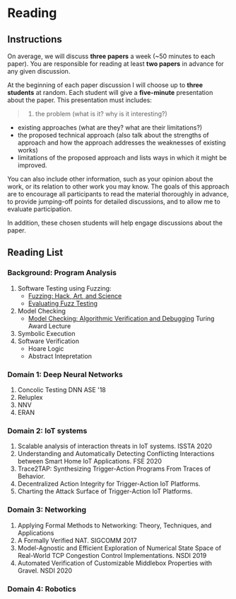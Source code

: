 # Reading

## Instructions

On average, we will discuss ****three papers**** a week (~50 minutes to each paper). 
You are responsible for reading at least **two papers** in advance for any given discussion.

At the beginning of each paper discussion I will choose up to **three students** at random. 
Each student will give a **five-minute** presentation about the paper. 
This presentation must includes:

> 1.  the problem (what is it? why is it interesting?)
-  existing approaches (what are they? what are their limitations?)
-  the proposed technical approach (also talk about the strengths of approach and how the approach addresses the weaknesses of existing works)
-  limitations of the proposed approach and lists ways in which it  might be improved.

You can also include other information, such as your opinion about the
work, or its relation to other work you may know. The goals of this
approach are to encourage all participants to read the material
thoroughly in advance, to provide jumping-off points for detailed
discussions, and to allow me to evaluate participation.

In addition, these chosen students will help engage discussions about the paper.

## Reading List

### Background: Program Analysis

1.  Software Testing using Fuzzing:
    -   [Fuzzing: Hack, Art, and
        Science](https://patricegodefroid.github.io/public_psfiles/Fuzzing-101-CACM2020.pdf)
    -   [Evaluating Fuzz Testing](https://arxiv.org/pdf/1808.09700.pdf)
2.  Model Checking
    -   [Model Checking: Algorithmic Verification and Debugging](https://dl.acm.org/doi/pdf/10.1145/1592761.1592781) 
        Turing Award Lecture
3.  Symbolic Execution
4.  Software Verification
    - Hoare Logic
    - Abstract Intepretation

###  Domain 1: Deep Neural Networks

1.  Concolic Testing DNN ASE '18
2.  Reluplex
3.  NNV
4.  ERAN

### Domain 2: IoT systems
1. Scalable analysis of interaction threats in IoT systems. ISSTA 2020
1. Understanding and Automatically Detecting Conflicting Interactions between Smart Home IoT Applications. FSE 2020
1. Trace2TAP: Synthesizing Trigger-Action Programs From Traces of Behavior.
1. Decentralized Action Integrity for Trigger-Action IoT Platforms.
1. Charting the Attack Surface of Trigger-Action IoT Platforms.

### Domain 3: Networking
1. Applying Formal Methods to Networking: Theory, Techniques, and Applications
1. A Formally Verified NAT. SIGCOMM 2017 
1. Model-Agnostic and Efficient Exploration of Numerical State Space of Real-World TCP Congestion Control Implementations. NSDI 2019
1. Automated Verification of Customizable Middlebox Properties with Gravel. NSDI 2020


### Domain 4: Robotics
